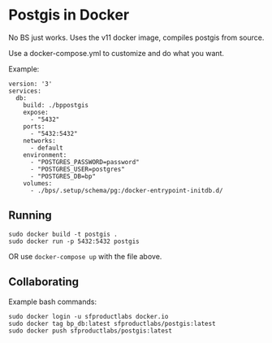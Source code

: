# Postgis in Docker

No BS just works. Uses the v11 docker image, compiles postgis from source.

Use a docker-compose.yml to customize and do what you want.

Example:

```
version: '3'
services:
  db:
    build: ./bppostgis
    expose:
      - "5432"
    ports:
      - "5432:5432"
    networks:
      - default
    environment:
      - "POSTGRES_PASSWORD=password"
      - "POSTGRES_USER=postgres"
      - "POSTGRES_DB=bp"
    volumes:
      - ./bps/.setup/schema/pg:/docker-entrypoint-initdb.d/   
```

## Running
```
sudo docker build -t postgis .
sudo docker run -p 5432:5432 postgis
```

OR use ```docker-compose up``` with the file above.

## Collaborating
Example bash commands:

```
sudo docker login -u sfproductlabs docker.io
sudo docker tag bp_db:latest sfproductlabs/postgis:latest
sudo docker push sfproductlabs/postgis:latest
```

